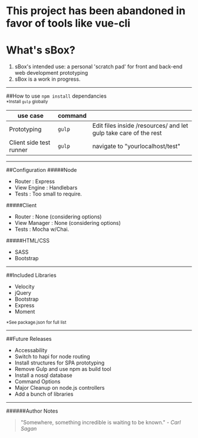 # This project has been abandoned in favor of tools like vue-cli

# What's sBox?
1. sBox's intended use: a personal 'scratch pad' for front and back-end web development prototyping
2. sBox is a work in progress.

<hr>

##How to use
`npm install` dependancies<br/>
<sup>*Install `gulp` globally</sup>

 use case | command | &nbsp;
------------ | ------------- | -------------
 Prototyping | `gulp` | Edit files inside /resources/ and let gulp take care of the rest
 Client side test runner | `gulp` | navigate to "yourlocalhost/test"

<hr>

##Configuration
#####Node
+ Router : Express
+ View Engine : Handlebars
+ Tests : Too small to require.

#####Client
+ Router : None (considering options)
+ View Manager : None (considering options)
+ Tests : Mocha w/Chai.

#####HTML/CSS
+ SASS
+ Bootstrap

<hr>

##Included Libraries
+ Velocity
+ jQuery
+ Bootstrap
+ Express
+ Moment

<sup>*See package.json for full list</sup>

<hr>

##Future Releases
+ Accessability
+ Switch to hapi for node routing
+ Install structures for SPA prototyping
+ Remove Gulp and use npm as build tool
+ Install a nosql database
+ Command Options
+ Major Cleanup on node.js controllers
+ Add a bunch of libraries

<hr>

######Author Notes
> "Somewhere, something incredible is waiting to be known." - <em>Carl Sagan</em>
